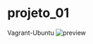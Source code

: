 # projeto_01
Vagrant-Ubuntu
![preview](https://github.com/Monty-Gabriel/projeto_01/preview/preview.gif)
